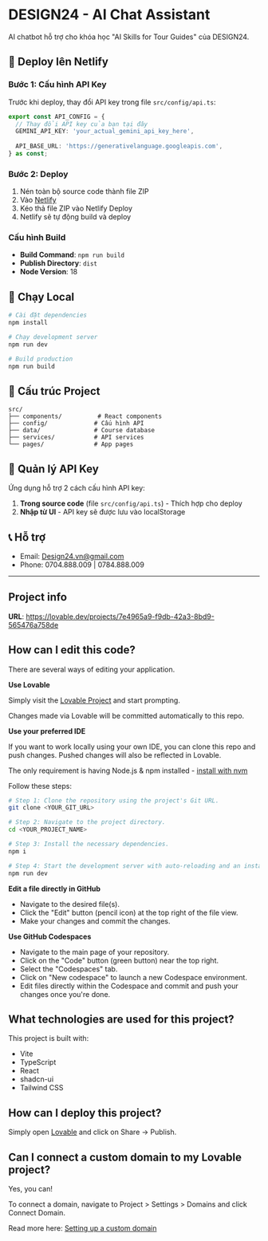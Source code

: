 # DESIGN24 - AI Chat Assistant

AI chatbot hỗ trợ cho khóa học "AI Skills for Tour Guides" của DESIGN24.

## 🚀 Deploy lên Netlify

### Bước 1: Cấu hình API Key
Trước khi deploy, thay đổi API key trong file `src/config/api.ts`:

```typescript
export const API_CONFIG = {
  // Thay đổi API key của bạn tại đây
  GEMINI_API_KEY: 'your_actual_gemini_api_key_here',
  
  API_BASE_URL: 'https://generativelanguage.googleapis.com',
} as const;
```

### Bước 2: Deploy
1. Nén toàn bộ source code thành file ZIP
2. Vào [Netlify](https://app.netlify.com/)
3. Kéo thả file ZIP vào Netlify Deploy
4. Netlify sẽ tự động build và deploy

### Cấu hình Build
- **Build Command**: `npm run build`
- **Publish Directory**: `dist`
- **Node Version**: 18

## 🔧 Chạy Local

```bash
# Cài đặt dependencies
npm install

# Chạy development server
npm run dev

# Build production
npm run build
```

## 📁 Cấu trúc Project

```
src/
├── components/          # React components
├── config/             # Cấu hình API
├── data/               # Course database
├── services/           # API services
└── pages/              # App pages
```

## 🔑 Quản lý API Key

Ứng dụng hỗ trợ 2 cách cấu hình API key:

1. **Trong source code** (file `src/config/api.ts`) - Thích hợp cho deploy
2. **Nhập từ UI** - API key sẽ được lưu vào localStorage

## 📞 Hỗ trợ

- Email: Design24.vn@gmail.com
- Phone: 0704.888.009 | 0784.888.009

---

## Project info

**URL**: https://lovable.dev/projects/7e4965a9-f9db-42a3-8bd9-565476a758de

## How can I edit this code?

There are several ways of editing your application.

**Use Lovable**

Simply visit the [Lovable Project](https://lovable.dev/projects/7e4965a9-f9db-42a3-8bd9-565476a758de) and start prompting.

Changes made via Lovable will be committed automatically to this repo.

**Use your preferred IDE**

If you want to work locally using your own IDE, you can clone this repo and push changes. Pushed changes will also be reflected in Lovable.

The only requirement is having Node.js & npm installed - [install with nvm](https://github.com/nvm-sh/nvm#installing-and-updating)

Follow these steps:

```sh
# Step 1: Clone the repository using the project's Git URL.
git clone <YOUR_GIT_URL>

# Step 2: Navigate to the project directory.
cd <YOUR_PROJECT_NAME>

# Step 3: Install the necessary dependencies.
npm i

# Step 4: Start the development server with auto-reloading and an instant preview.
npm run dev
```

**Edit a file directly in GitHub**

- Navigate to the desired file(s).
- Click the "Edit" button (pencil icon) at the top right of the file view.
- Make your changes and commit the changes.

**Use GitHub Codespaces**

- Navigate to the main page of your repository.
- Click on the "Code" button (green button) near the top right.
- Select the "Codespaces" tab.
- Click on "New codespace" to launch a new Codespace environment.
- Edit files directly within the Codespace and commit and push your changes once you're done.

## What technologies are used for this project?

This project is built with:

- Vite
- TypeScript
- React
- shadcn-ui
- Tailwind CSS

## How can I deploy this project?

Simply open [Lovable](https://lovable.dev/projects/7e4965a9-f9db-42a3-8bd9-565476a758de) and click on Share -> Publish.

## Can I connect a custom domain to my Lovable project?

Yes, you can!

To connect a domain, navigate to Project > Settings > Domains and click Connect Domain.

Read more here: [Setting up a custom domain](https://docs.lovable.dev/tips-tricks/custom-domain#step-by-step-guide)
